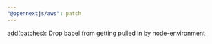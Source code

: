 ```yaml
---
"@opennextjs/aws": patch
---
```


add(patches): Drop babel from getting pulled in by node-environment
